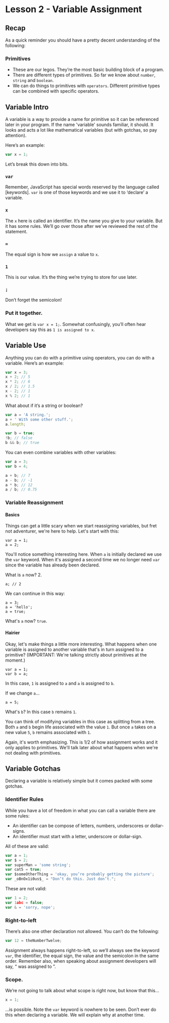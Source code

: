 # Lesson 2 - Variable Assignment

## Recap

As a quick reminder you should have a pretty decent understanding of the following:

### Primitives
* These are our legos. They’re the most basic building block of a program.
* There are different types of primitives. So far we know about `number`, `string` and `boolean`.
* We can do things to primitives with `operators`. Different primitive types can be combined with specific operators.

## Variable Intro

A variable is a way to provide a name for primitive so it can be referenced later in your program. If the name 'variable' sounds familiar, it should. It looks and acts a lot like mathematical variables (but with gotchas, so pay attention).

Here’s an example:

```javascript
var x = 1;
```

Let’s break this down into bits.

### `var`

Remember, JavaScript has special words reserved by the language called [keywords]. `var` is one of those keywords and we use it to ‘declare’ a variable.

### `x`

The `x` here is called an identifier. It’s the name you give to your variable. But it has some rules. We’ll go over those after we’ve reviewed the rest of the statement.

### `=`

The equal sign is how we `assign` a value to `x`.

### `1`

This is our value. It’s the thing we’re trying to store for use later.

### `;`

Don’t forget the semicolon!

### Put it together.

What we get is `var x = 1;`. Somewhat confusingly, you’ll often hear developers say this as `1 is assigned to x`.

## Variable Use

Anything you can do with a primitive using operators, you can do with a variable. Here’s an example:

```javascript
var x = 3;
x + 2; // 5
x * 2; // 6
x / 2; // 1.5
x - 2; // 1
x % 2; // 1
```

What about if it’s a string or boolean?

```javascript
var a = 'A string.';
a + ' With some other stuff.';
a.length;

var b = true;
!b; // false
b && b; // true
```

You can even combine variables with other variables:

```javascript
var a = 3;
var b = 4;

a + b; // 7
a - b; // -1
a * b; // 12
a / b; // 0.75
```

### Variable Reassignment


#### Basics

Things can get a little scary when we start reassigning variables, but fret not adventurer, we're here to help. Let's start with this:

```
var a = 1;
a = 2;
```

You'll notice something interesting here. When `a` is initially declared we use the `var` keyword. When it's assigned a second time we no longer need `var` since the variable has already been declared.

What is `a` now? 2.

```
a; // 2
```

We can continue in this way:

```
a = 3;
a = 'hello';
a = true;
```

What's `a` now? `true`.

#### Hairier

Okay, let's make things a little more interesting. What happens when one variable is assigned to another variable that's in turn assigned to a primitive? (IMPORTANT: We're talking strictly about primitives at the moment.)

```
var a = 1;
var b = a;
```

In this case, `1` is assigned to `a` and `a` is assigned to `b`.

If we change `a`...

```
a = 5;
```

What's `b`? In this case `b` remains `1`.

You can think of modifying variables in this case as splitting from a tree. Both `a` and `b` begin life associated with the value `1`. But once `a` takes on a new value `5`, `b` remains associated with `1`.

Again, it's worth emphasizing. This is 1/2 of how assignment works and it only applies to primitives. We'll talk later about what happens when we're not dealing with primitives.

## Variable Gotchas

Declaring a variable is relatively simple but it comes packed with some gotchas.

### Identifier Rules

While you have a lot of freedom in what you can call a variable there are some rules:

* An identifier can be compose of letters, numbers, underscores or dollar-signs.
* An identifier must start with a letter, underscore or dollar-sign.

All of these are valid:

```javascript
var a = 1;
var $ = 2;
var superMan = 'some string';
var cat5 = true;
var $someOtherThing = 'okay, you’re probably getting the picture';
var _oBnOx1i0us$_ = "Don’t do this. Just don’t.";
```

These are not valid:

```javascript
var 1 = 2;
var 1abc = false;
var & = 'sorry, nope';
```

### Right-to-left

There’s also one other declaration not allowed. You can’t do the following:

```javascript
var 12 = theNumberTwelve;
```

Assignment always happens right-to-left, so we’ll always see the keyword `var`, the identifier, the equal sign, the value and the semicolon in the same order. Remember also, when speaking about assignment developers will say, “<insert value> was assigned to <insert identifier>”.

### Scope.

We’re not going to talk about what scope is right now, but know that this…

```javascript
x = 1;
```

…is possible. Note the `var` keyword is nowhere to be seen. Don’t ever do this when declaring a variable. We will explain why at another time.
